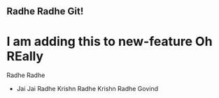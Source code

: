 ## Radhe Radhe Git!
# I am adding this to new-feature Oh REally

Radhe Radhe

- Jai Jai Radhe Krishn Radhe Krishn Radhe Govind